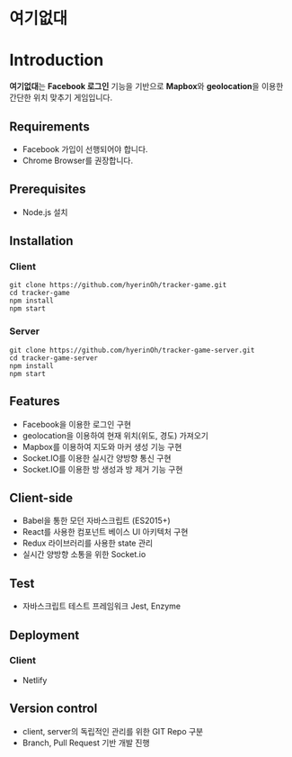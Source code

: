 # 여기없대
# Introduction

**여기없대**는 **Facebook 로그인** 기능을 기반으로 **Mapbox**와 **geolocation**을 이용한 간단한 위치 맞추기 게임입니다.

## Requirements
- Facebook 가입이 선행되어야 합니다.
- Chrome Browser를 권장합니다.

## Prerequisites
- Node.js 설치

## Installation

### Client
```
git clone https://github.com/hyerinOh/tracker-game.git
cd tracker-game
npm install
npm start
```

### Server
```
git clone https://github.com/hyerinOh/tracker-game-server.git
cd tracker-game-server
npm install
npm start
```
## Features
- Facebook을 이용한 로그인 구현
- geolocation을 이용하여 현재 위치(위도, 경도) 가져오기
- Mapbox를 이용하여 지도와 마커 생성 기능 구현
- Socket.IO를 이용한 실시간 양방향 통신 구현
- Socket.IO를 이용한 방 생성과 방 제거 기능 구현

## Client-side
- Babel을 통한 모던 자바스크립트 (ES2015+)
- React를 사용한 컴포넌트 베이스 UI 아키텍처 구현
- Redux 라이브러리를 사용한 state 관리
- 실시간 양방향 소통을 위한 Socket.io

## Test
- 자바스크립트 테스트 프레임워크 Jest, Enzyme

## Deployment
### Client
- Netlify

## Version control
- client, server의 독립적인 관리를 위한 GIT Repo 구분
- Branch, Pull Request 기반 개발 진행